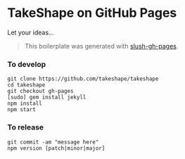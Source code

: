 # TakeShape on GitHub Pages

Let your ideas...

> This boilerplate was generated with [slush-gh-pages](https://github.com/ronik-design/slush-gh-pages).

### To develop

```
git clone https://github.com/takeshape/takeshape
cd takeshape
git checkout gh-pages
[sudo] gem install jekyll
npm install
npm start
```

### To release

```
git commit -am "message here"
npm version [patch|minor|major]
```
